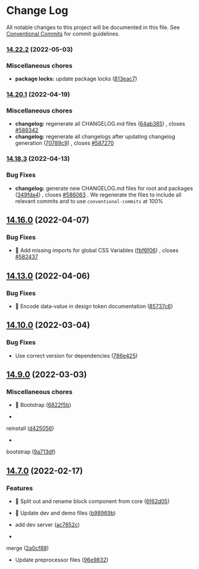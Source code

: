 # Change Log

All notable changes to this project will be documented in this file.
See [Conventional Commits](https://conventionalcommits.org) for commit guidelines.

### [14.22.2](https://dev.azure.com/if-it/If%20Design%20Hub/_git/ids-core/branchCompare?baseVersion=GTv14.22.1&targetVersion=GTv14.22.2&_a=commits) (2022-05-03)

### Miscellaneous chores

* **package locks:** update package
  locks ([813eac7](https://dev.azure.com/if-it/If%20Design%20Hub/_git/ids-core/commit/813eac79b223c868b5257e6a93b3692c4612519e?refName=refs%2Fheads%2Fmaster))

### [14.20.1](https://dev.azure.com/if-it/If%20Design%20Hub/_git/ids-core/branchCompare?baseVersion=GTv14.19.0&targetVersion=GTv14.20.1&_a=commits) (2022-04-19)

### Miscellaneous chores

* **changelog:** regenerate all CHANGELOG.md
  files ([64ab385](https://dev.azure.com/if-it/If%20Design%20Hub/_git/ids-core/commit/64ab385acaa25cff70bedea3c47ee8fbdce683ec?refName=refs%2Fheads%2Fmaster))
  ,
  closes [#586342](https://dev.azure.com/if-it/If%20Design%20Hub/_boards/board/t/If%20Design%20Hub%20Team/Stories/?workitem=586342)
* **changelog:** regenerate all changelogs after updating changelog
  generation ([70789c9](https://dev.azure.com/if-it/If%20Design%20Hub/_git/ids-core/commit/70789c90eab289824b174c812132c5394ad016f8?refName=refs%2Fheads%2Fmaster))
  ,
  closes [#587270](https://dev.azure.com/if-it/If%20Design%20Hub/_boards/board/t/If%20Design%20Hub%20Team/Stories/?workitem=587270)

### [14.18.3](https://dev.azure.com/if-it/If%20Design%20Hub/_git/ids-core/branchCompare?baseVersion=GTv14.18.2&targetVersion=GTv14.18.3&_a=commits) (2022-04-13)

### Bug Fixes

* **changelog:** generate new CHANGELOG.md files for root and
  packages ([349fda4](https://dev.azure.com/if-it/If%20Design%20Hub/_git/ids-core/commit/349fda4a371048efedb092077465bdccf090bdec?refName=refs%2Fheads%2Fmaster))
  ,
  closes [#586063](https://dev.azure.com/if-it/If%20Design%20Hub/_boards/board/t/If%20Design%20Hub%20Team/Stories/?workitem=586063)
  . We regenerate the files to include all relevant commits and to use `conventional-commits` at 100%

## [14.16.0](https://dev.azure.com/if-it/If%20Design%20Hub/_git/ids-core/branchCompare?baseVersion=GTv14.15.0&targetVersion=GTv14.16.0&_a=commits) (2022-04-07)

### Bug Fixes

* 🐛 Add missing imports for global CSS
  Variables ([fbf6f06](https://dev.azure.com/if-it/If%20Design%20Hub/_git/ids-core/commit/fbf6f0609df5eea6b76c76cd5e41a98eccd4d552?refName=refs%2Fheads%2Fmaster))
  ,
  closes [#582437](https://dev.azure.com/if-it/If%20Design%20Hub/_boards/board/t/If%20Design%20Hub%20Team/Stories/?workitem=582437)

## [14.13.0](https://dev.azure.com/if-it/If%20Design%20Hub/_git/ids-core/branchCompare?baseVersion=GTv14.12.6&targetVersion=GTv14.13.0&_a=commits) (2022-04-06)

### Bug Fixes

* 🐛 Encode data-value in design token
  documentation ([85737c6](https://dev.azure.com/if-it/If%20Design%20Hub/_git/ids-core/commit/85737c639b199506430748b2491271f9816d247f?refName=refs%2Fheads%2Fmaster))

## [14.10.0](https://dev.azure.com/if-it/If%20Design%20Hub/_git/ids-core/branchCompare?baseVersion=GTv14.9.0&targetVersion=GTv14.10.0&_a=commits) (2022-03-04)

### Bug Fixes

* Use correct version for
  dependencies ([786e425](https://dev.azure.com/if-it/If%20Design%20Hub/_git/ids-core/commit/786e42567f8bdb7361037105c7a1f0a4ce72cab2?refName=refs%2Fheads%2Fmaster))

## [14.9.0](https://dev.azure.com/if-it/If%20Design%20Hub/_git/ids-core/branchCompare?baseVersion=GTv14.8.6&targetVersion=GTv14.9.0&_a=commits) (2022-03-03)

### Miscellaneous chores

* 🤖
  Bootstrap ([6822f5b](https://dev.azure.com/if-it/If%20Design%20Hub/_git/ids-core/commit/6822f5b4b53fc4009939112c27ff584a483aea70?refName=refs%2Fheads%2Fmaster))

*
reinstall ([d425056](https://dev.azure.com/if-it/If%20Design%20Hub/_git/ids-core/commit/d4250568e639cb9c509fd23c8734e5973a14a7cc?refName=refs%2Fheads%2Fmaster))

*
bootstrap ([9a713df](https://dev.azure.com/if-it/If%20Design%20Hub/_git/ids-core/commit/9a713df726c6b52a255c453083a5d51bee676f62?refName=refs%2Fheads%2Fmaster))

## [14.7.0](https://dev.azure.com/if-it/If%20Design%20Hub/_git/ids-core/branchCompare?baseVersion=GTv14.6.0&targetVersion=GTv14.7.0&_a=commits) (2022-02-17)

### Features

* 🎸 Split out and rename block component from
  core ([6f62d05](https://dev.azure.com/if-it/If%20Design%20Hub/_git/ids-core/commit/6f62d05a0adbdd00cfae49a60ca12626807b8f3d?refName=refs%2Fheads%2Fmaster))

* 🤖 Update dev and demo
  files ([b98969b](https://dev.azure.com/if-it/If%20Design%20Hub/_git/ids-core/commit/b98969b905715fee95730e6ab4972318f4200ec3?refName=refs%2Fheads%2Fmaster))

* add dev
  server ([ac7852c](https://dev.azure.com/if-it/If%20Design%20Hub/_git/ids-core/commit/ac7852c1d13e96bd6bce3d9409dfabeedecc38d8?refName=refs%2Fheads%2Fmaster))

*
merge ([2a0cf88](https://dev.azure.com/if-it/If%20Design%20Hub/_git/ids-core/commit/2a0cf885235b8457536d1c63be10732cc2072762?refName=refs%2Fheads%2Fmaster))

* Update preprocessor
  files ([96e9832](https://dev.azure.com/if-it/If%20Design%20Hub/_git/ids-core/commit/96e9832c49a019264f8773ac7dcfd27d90d1ea2a?refName=refs%2Fheads%2Fmaster))
